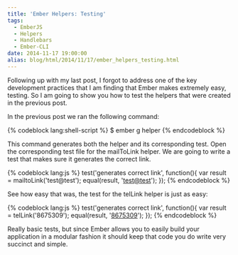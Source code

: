 ```yaml
---
title: 'Ember Helpers: Testing'
tags:
  - EmberJS
  - Helpers
  - Handlebars
  - Ember-CLI
date: 2014-11-17 19:00:00
alias: blog/html/2014/11/17/ember_helpers_testing.html
---
```


Following up with my last post, I forgot to address one of the key
development practices that I am finding that Ember makes extremely
easy, testing.  So I am going to show you how to test the helpers
that were created in the previous post.

In the previous post we ran the following command:

{% codeblock lang:shell-script %}
$ ember g helper <helper name>
{% endcodeblock %}

This command generates both the helper and its corresponding test. Open
the corresponding test file for the mailToLink helper.  We are going to
write a test that makes sure it generates the correct link.

{% codeblock lang:js %}
test('generates correct link', function(){
  var result = mailtoLink('test@test');
  equal(result, '<a href="mailto:test@test">test@test</a>');
});
{% endcodeblock %}

See how easy that was, the test for the telLink helper is just as easy:

{% codeblock lang:js %}
test('generates correct link', function(){
  var result = telLink('8675309');
  equal(result, '<a href="tel:8675309">8675309</a>');
});
{% endcodeblock %}

Really basic tests, but since Ember allows you to easily build your application
in a modular fashion it should keep that code you do write very succinct and simple.